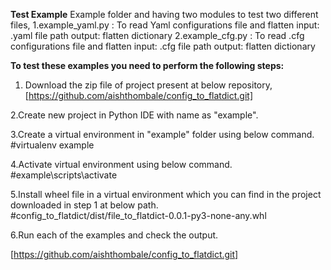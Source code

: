**Test Example**
Example folder and having two modules to test two different files, 
1.example_yaml.py : To read Yaml configurations file and flatten
input: .yaml file path
output: flatten dictionary
2.example_cfg.py : To read .cfg configurations file and flatten
input: .cfg file path
output: flatten dictionary

**To test these examples you need to perform the following steps:**
1. Download the zip file of project present at below repository,
[https://github.com/aishthombale/config_to_flatdict.git]
   
2.Create new project in Python IDE with name as "example".

3.Create a virtual environment in "example" folder using below command.
 #virtualenv example

4.Activate virtual environment using below command.
 #example\scripts\activate

5.Install wheel file in a virtual environment which you can find
in the project downloaded in step 1 at below path.   
#config_to_flatdict/dist/file_to_flatdict-0.0.1-py3-none-any.whl

6.Run each of the examples and check the output.

[https://github.com/aishthombale/config_to_flatdict.git]